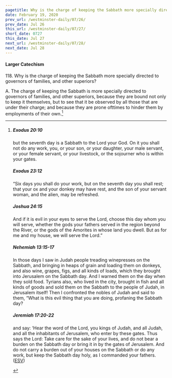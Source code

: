 ```yaml
---
pagetitle: Why is the charge of keeping the Sabbath more specially directed to governors of families?
date: February 19, 2020
prev_url: /westminster-daily/07/26/
prev_date: Jul 26
this_url: /westminster-daily/07/27/
short_date: 0727
this_date: Jul 27
next_url: /westminster-daily/07/28/
next_date: Jul 28
---
```


#### Larger Catechism

118\. Why is the charge of keeping the Sabbath more specially directed to governors of families, and other superiors?

A. The charge of keeping the Sabbath is more specially directed to governors of families, and other superiors, because they are bound not only to keep it themselves, but to see that it be observed by all those that are under their charge; and because they are prone ofttimes to hinder them by employments of their own.[^fnref:wlc1]


[^fnref:wlc1]: <div class="esv"><h5>Exodus 20:10</h5> <div class="esv-text"><p id="p02020010.01-1">but the seventh day is a Sabbath to the <span class="small-caps">Lord</span> your God. On it you shall not do any work, you, or your son, or your daughter, your male servant, or your female servant, or your livestock, or the sojourner who is within your gates.</p> </div><h5>Exodus 23:12</h5> <div class="esv-text"><p id="p02023012.01-2">&#8220;Six days you shall do your work, but on the seventh day you shall rest; that your ox and your donkey may have rest, and the son of your servant woman, and the alien, may be refreshed.</p> </div><h5>Joshua 24:15</h5> <div class="esv-text"><p id="p06024015.01-3">And if it is evil in your eyes to serve the <span class="small-caps">Lord</span>, choose this day whom you will serve, whether the gods your fathers served in the region beyond the River, or the gods of the Amorites in whose land you dwell. But as for me and my house, we will serve the <span class="small-caps">Lord</span>.&#8221;</p> </div><h5>Nehemiah 13:15-17</h5> <div class="esv-text"><p id="p16013015.01-4">In those days I saw in Judah people treading winepresses on the Sabbath, and bringing in heaps of grain and loading them on donkeys, and also wine, grapes, figs, and all kinds of loads, which they brought into Jerusalem on the Sabbath day. And I warned them on the day when they sold food. Tyrians also, who lived in the city, brought in fish and all kinds of goods and sold them on the Sabbath to the people of Judah, in Jerusalem itself! Then I confronted the nobles of Judah and said to them, &#8220;What is this evil thing that you are doing, profaning the Sabbath day?</p> </div><h5>Jeremiah 17:20-22</h5> <div class="esv-text"><p id="p24017020.01-5">and say: &#8216;Hear the word of the <span class="small-caps">Lord</span>, you kings of Judah, and all Judah, and all the inhabitants of Jerusalem, who enter by these gates. Thus says the <span class="small-caps">Lord</span>: Take care for the sake of your lives, and do not bear a burden on the Sabbath day or bring it in by the gates of Jerusalem. And do not carry a burden out of your houses on the Sabbath or do any work, but keep the Sabbath day holy, as I commanded your fathers.  (<a href="http://www.esv.org" class="copyright">ESV</a>)</p> </div> </div>

